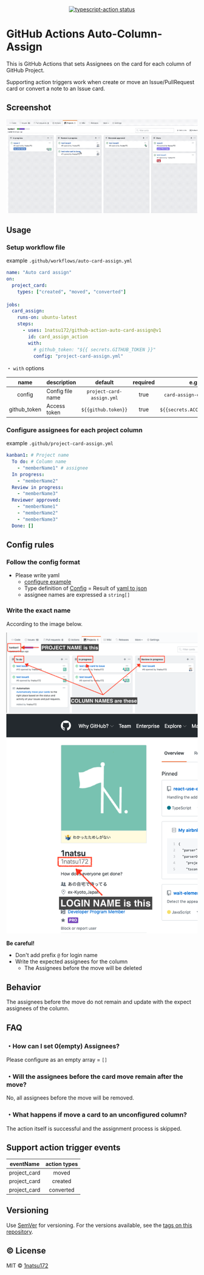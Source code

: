 <p align="center">
  <a href="https://github.com/actions/typescript-action/actions"><img alt="typescript-action status" src="https://github.com/actions/typescript-action/workflows/build-test/badge.svg"></a>
</p>

# GitHub Actions Auto-Column-Assign

This is GitHub Actions that sets Assignees on the card for each column of GitHub Project.

Supporting action triggers work when create or move an Issue/PullRequest card or convert a note to an Issue card.

## Screenshot
![DEMO GIF](https://raw.githubusercontent.com/1natsu172/github-action-auto-card-assign/d0035515ff6b689b43c0a65e01e3943a8dde9897/media/demo.gif)

## Usage

### Setup workflow file

example `.github/workflows/auto-card-assign.yml`

```yaml
name: "Auto card assign"
on:
  project_card:
    types: ["created", "moved", "converted"]

jobs:
  card_assign:
    runs-on: ubuntu-latest
    steps:
      - uses: 1natsu172/github-action-auto-card-assign@v1
        id: card_assign_action
        with:
          # github_token: "${{ secrets.GITHUB_TOKEN }}"
          config: "project-card-assign.yml"
```

・ `with` options

|     name     | description      |          default          | required |            e.g.             |
| :----------: | :--------------- | :-----------------------: | :------: | :-------------------------: |
|    config    | Config file name | `project-card-assign.yml` |   true   |  `card-assign-config.yml`   |
| github_token | Access token     |    `${{github.token}}`    |   true   | `${{secrets.ACCESS_TOKEN}}` |

### Configure assignees for each project column

example `.github/project-card-assign.yml`

```yaml
kanban1: # Project name
  To do: # Column name
    - "memberName1" # assignee
  In progress:
    - "memberName2"
  Review in progress:
    - "memberName3"
  Reviewer approved:
    - "memberName1"
    - "memberName2"
    - "memberName3"
  Done: []
```

## Config rules

### Follow the config format

* Please write yaml
  * [configure example](https://codebeautify.org/yaml-to-json-xml-csv/cbf4517b)
  * Type definition of [Config](https://github.com/1natsu172/github-action-auto-card-assign/blob/master/src/types/config.ts) = Result of [yaml to json](https://codebeautify.org/yaml-to-json-xml-csv#)
  * assignee names are expressed a `string[]`

### Write the exact name

According to the image below.

![project name and column name is here](https://github.com/1natsu172/github-action-auto-card-assign/blob/d0035515ff6b689b43c0a65e01e3943a8dde9897/media/project-and-column-name.png?raw=true)
![login name is here](https://github.com/1natsu172/github-action-auto-card-assign/blob/d0035515ff6b689b43c0a65e01e3943a8dde9897/media/login-name.png?raw=true)

**Be careful!**

* Don't add prefix `@` for login name
* Write the expected assignees for the column
  * The Assignees before the move will be deleted

## Behavior

The assignees before the move do not remain and update with the expect assignees of the column.

## FAQ

### ・How can I set 0(empty) Assignees?

Please configure as an empty array = `[]`

### ・Will the assignees before the card move remain after the move?

No, all assignees before the move will be removed.

### ・What happens if move a card to an unconfigured column?

The action itself is successful and the assignment process is skipped.



## Support action trigger events

|  eventName   | action types |
| :----------: | :----------: |
| project_card |    moved     |
| project_card |   created    |
| project_card |  converted   |

## Versioning

Use [SemVer](http://semver.org/) for versioning. For the versions available, see the [tags on this repository](https://github.com/1natsu172/github-action-auto-card-assign/tags). 

## ©️ License

MIT © [1natsu172](https://github.com/1natsu172)